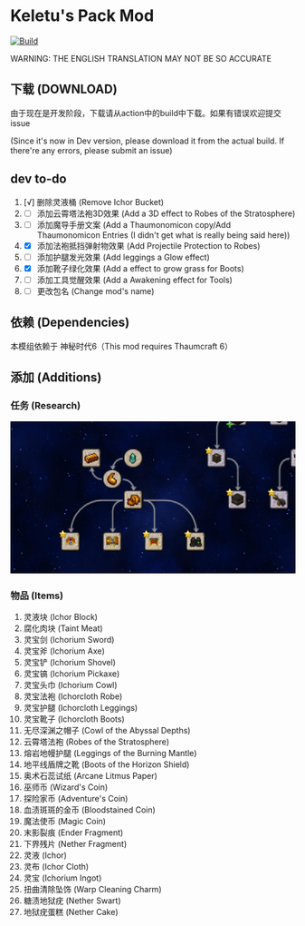 # Keletu's Pack Mod

 [![Build](https://github.com/KELETU66666/keletupack/actions/workflows/main.yml/badge.svg?branch=backport)](https://github.com/KELETU66666/keletupack/actions/workflows/main.yml)

WARNING: THE ENGLISH TRANSLATION MAY NOT BE SO ACCURATE

## 下载 (DOWNLOAD)
由于现在是开发阶段，下载请从action中的build中下载。如果有错误欢迎提交issue

(Since it's now in Dev version, please download it from the actual build. If there're any errors, please submit an issue)

## dev to-do

1. [√] 删除灵液桶 (Remove Ichor Bucket)
2. - [ ] 添加云霄塔法袍3D效果 (Add a 3D effect to Robes of the Stratosphere)
3. - [ ] 添加魔导手册文案 (Add a Thaumonomicon copy/Add Thaumonomicon Entries (I didn't get what is really being said here))
4. - [x] 添加法袍抵挡弹射物效果 (Add Projectile Protection to Robes)
5. - [ ] 添加护腿发光效果 (Add leggings a Glow effect)
6. - [x] 添加靴子绿化效果 (Add a effect to grow grass for Boots)
7. - [ ] 添加工具觉醒效果 (Add a Awakening effect for Tools)
8. - [ ] 更改包名 (Change mod's name)

## 依赖 (Dependencies)

本模组依赖于 神秘时代6（This mod requires Thaumcraft 6）

## 添加 (Additions)

### 任务 (Research)

![添加的任务](./doc/zh_cn/image/任务图片.jpg)

### 物品 (Items)

1. 灵液块 (Ichor Block)
2. 腐化肉块 (Taint Meat)
3. 灵宝剑 (Ichorium Sword)
4. 灵宝斧 (Ichorium Axe)
5. 灵宝铲 (Ichorium Shovel)
6. 灵宝镐 (Ichorium Pickaxe)
7. 灵宝头巾 (Ichorium Cowl)
8. 灵宝法袍 (Ichorcloth Robe)
9. 灵宝护腿 (Ichorcloth Leggings)
10. 灵宝靴子 (Ichorcloth Boots)
11. 无尽深渊之帽子 (Cowl of the Abyssal Depths)
12. 云霄塔法袍 (Robes of the Stratosphere)
13. 熔岩地幔护腿 (Leggings of the Burning Mantle)
14. 地平线盾牌之靴 (Boots of the Horizon Shield)
15. 奥术石蕊试纸 (Arcane Litmus Paper)
16. 巫师币 (Wizard's Coin)
17. 探险家币 (Adventure's Coin)
18. 血渍斑斑的金币 (Bloodstained Coin)
19. 魔法使币 (Magic Coin)
20. 末影裂痕 (Ender Fragment)
21. 下界残片 (Nether Fragment)
22. 灵液 (Ichor)
23. 灵布 (Ichor Cloth)
24. 灵宝 (Ichorium Ingot)
25. 扭曲清除坠饰 (Warp Cleaning Charm)
26. 糖渍地狱疣 (Nether Swart)
27. 地狱疣蛋糕 (Nether Cake)
